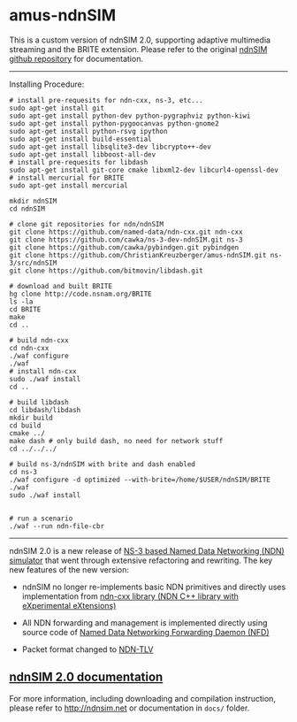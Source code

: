 amus-ndnSIM
===========

This is a custom version of ndnSIM 2.0, supporting adaptive multimedia streaming and the BRITE extension.
Please refer to the original [ndnSIM github repository](http://github.com/named-data/ndnSIM) for documentation.

---------------------------------------------
Installing Procedure:

	# install pre-requesits for ndn-cxx, ns-3, etc...
	sudo apt-get install git
	sudo apt-get install python-dev python-pygraphviz python-kiwi
	sudo apt-get install python-pygoocanvas python-gnome2
	sudo apt-get install python-rsvg ipython
	sudo apt-get install build-essential
	sudo apt-get install libsqlite3-dev libcrypto++-dev
	sudo apt-get install libboost-all-dev
	# install pre-requesits for libdash
	sudo apt-get install git-core cmake libxml2-dev libcurl4-openssl-dev
	# install mercurial for BRITE
	sudo apt-get install mercurial

	mkdir ndnSIM
	cd ndnSIM

	# clone git repositories for ndn/ndnSIM
	git clone https://github.com/named-data/ndn-cxx.git ndn-cxx
	git clone https://github.com/cawka/ns-3-dev-ndnSIM.git ns-3
	git clone https://github.com/cawka/pybindgen.git pybindgen
	git clone https://github.com/ChristianKreuzberger/amus-ndnSIM.git ns-3/src/ndnSIM
	git clone https://github.com/bitmovin/libdash.git

	# download and built BRITE
	hg clone http://code.nsnam.org/BRITE
	ls -la
	cd BRITE
	make
	cd ..

	# build ndn-cxx
	cd ndn-cxx
	./waf configure
	./waf
	# install ndn-cxx
	sudo ./waf install
	cd ..

	# build libdash
	cd libdash/libdash
	mkdir build
	cd build
	cmake ../
	make dash # only build dash, no need for network stuff
	cd ../../../

	# build ns-3/ndnSIM with brite and dash enabled
	cd ns-3
	./waf configure -d optimized --with-brite=/home/$USER/ndnSIM/BRITE
	./waf
	sudo ./waf install


	# run a scenario
	./waf --run ndn-file-cbr


---------------------------------------------
ndnSIM 2.0 is a new release of [NS-3 based Named Data Networking (NDN)
simulator](http://ndnsim.net/1.0/) that went through extensive refactoring and rewriting.
The key new features of the new version:

- ndnSIM no longer re-implements basic NDN primitives and directly uses implementation from
  [ndn-cxx library (NDN C++ library with eXperimental eXtensions)](http://named-data.net/doc/ndn-cxx/)

- All NDN forwarding and management is implemented directly using source code of
  [Named Data Networking Forwarding Daemon (NFD)](http://named-data.net/doc/NFD/)

- Packet format changed to [NDN-TLV](http://named-data.net/doc/ndn-tlv/)

[ndnSIM 2.0 documentation](http://ndnsim.net)
---------------------------------------------

For more information, including downloading and compilation instruction, please refer to
http://ndnsim.net or documentation in `docs/` folder.
